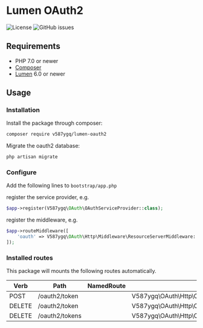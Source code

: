 # Lumen OAuth2

![License](https://img.shields.io/github/license/v587ygq/lumen-oauth2)
![GitHub issues](https://img.shields.io/github/issues/v587ygq/lumen-oauth2)

## Requirements

- PHP 7.0 or newer
- [Composer](http://getcomposer.org)
- [Lumen](https://lumen.laravel.com/) 6.0 or newer

## Usage

### Installation

Install the package through composer:

```sh
composer require v587ygq/lumen-oauth2
```

Migrate the oauth2 database:

```sh
php artisan migrate
```

### Configure

Add the following lines to  ```bootstrap/app.php```

register the service provider, e.g.
```php
$app->register(V587ygq\OAuth\OAuthServiceProvider::class);
```

register the middleware, e.g.
```php
$app->routeMiddleware([
    'oauth' => V587ygq\OAuth\Http\Middleware\ResourceServerMiddleware::class,
]);
```

### Installed routes

This package will mounts the following routes automatically.

Verb | Path | NamedRoute | Controller | Action | Middleware
--- | --- | --- | --- | --- | ---
POST | /oauth2/token | | V587ygq\OAuth\Http\Controllers\AccessTokenController | __invoke |
DELETE | /oauth2/token | | V587ygq\OAuth\Http\Controllers\AccessTokenController | deleteToken | V587ygq\OAuth\Http\Middleware\ResourceServerMiddleware |
DELETE | /oauth2/tokens | | V587ygq\OAuth\Http\Controllers\AccessTokenController | deleteTokens | V587ygq\OAuth\Http\Middleware\ResourceServerMiddleware |